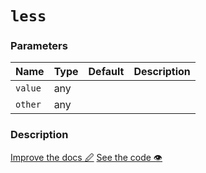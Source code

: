 <!--- Generated documentation. Do not edit! -->

# `less`

### Parameters

Name | Type | Default | Description
---- | ---- | ------- | -----------
`value` | any |  |
`other` | any |  |


### Description



<p class="tools">
  <a class="edit button" href="https://github.com/stencila/libcore/edit/master/defs/less.fun.txt" target="_blank">Improve the docs 🖉</a>
  <a class="code button" href="https://github.com/stencila/libcore/blob/master/js/src/less.js" target="_blank">See the code 👁</a>
</p>
